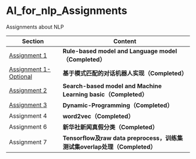 # AI_for_nlp_Assignments
Assignments about NLP

Section | Content
---- | ---
[Assignment 1](https://github.com/RacleRay/AI_for_nlp_Assignments/blob/master/assignment-1/Assignment-01.ipynb) | **Rule-based model and Language model（Completed）**
[Assignment 1-Optional](https://github.com/RacleRay/AI_for_nlp_Assignments/blob/master/assignment-1/Assignment-1-Optional.ipynb) | **基于模式匹配的对话机器人实现（Completed）**
[Assignment 2](https://github.com/RacleRay/AI_for_nlp_Assignments/blob/master/assignment-2/Assignment-02.ipynb) | **Search-based model and Machine Learning basic（Completed）**
[Assignment 3](https://github.com/RacleRay/AI_for_nlp_Assignments/blob/master/assignment-3/Assignment-03.ipynb) | **Dynamic-Programming（Completed）**
Assignment 4 | **word2vec（Completed）**
Assignment 6 | **新华社新闻真假分类（Completed）**
Assignment 7 | **Tensorflow及raw data preprocess，训练集测试集overlap处理（Completed）**
